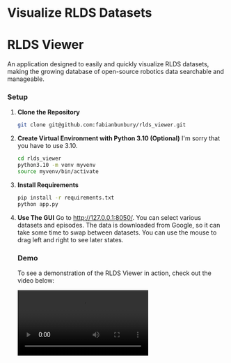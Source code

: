 # Visualize RLDS Datasets

# RLDS Viewer

An application designed to easily and quickly visualize RLDS datasets, making the growing database of open-source robotics data searchable and manageable.


### Setup

1. **Clone the Repository**
     ```bash
     git clone git@github.com:fabianbunbury/rlds_viewer.git
     ```
2. **Create Virtual Environment with Python 3.10 (Optional)**
     I'm sorry that you have to use 3.10.
     ```bash
     cd rlds_viewer
     python3.10 -m venv myvenv
     source myvenv/bin/activate 
     ```
3. **Install Requirements**
     ```bash
     pip install -r requirements.txt
     python app.py
     ```
4. **Use The GUI**
     Go to http://127.0.0.1:8050/. You can select various datasets and episodes. The data is downloaded from Google, so it can take some time to swap between datasets. You can use the mouse to drag left and right to see later states.

     ### Demo

     To see a demonstration of the RLDS Viewer in action, check out the video below:

     ![RLDS Viewer Demo](/assets/demo.webm)